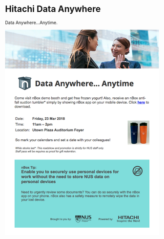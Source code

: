 # Hitachi Data Anywhere
Data Anywhere...Anytime.

![Preview](https://github.com/gbjack/Hitachi-Data-Anywhere/blob/master/img/preview2.png)
